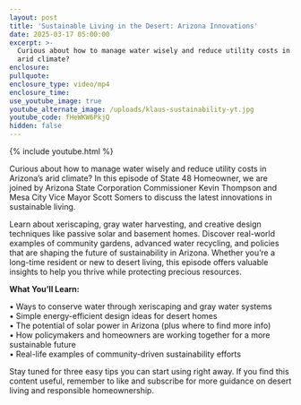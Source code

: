 ```yaml
---
layout: post
title: 'Sustainable Living in the Desert: Arizona Innovations'
date: 2025-03-17 05:00:00
excerpt: >-
  Curious about how to manage water wisely and reduce utility costs in Arizona’s
  arid climate?
enclosure:
pullquote:
enclosure_type: video/mp4
enclosure_time:
use_youtube_image: true
youtube_alternate_image: /uploads/klaus-sustainability-yt.jpg
youtube_code: fHeWKW6PkjQ
hidden: false
---
```

{% include youtube.html %}

Curious about how to manage water wisely and reduce utility costs in Arizona’s arid climate? In this episode of State 48 Homeowner, we are joined by Arizona State Corporation Commissioner Kevin Thompson and Mesa City Vice Mayor Scott Somers to discuss the latest innovations in sustainable living.

Learn about xeriscaping, gray water harvesting, and creative design techniques like passive solar and basement homes. Discover real-world examples of community gardens, advanced water recycling, and policies that are shaping the future of sustainability in Arizona. Whether you’re a long-time resident or new to desert living, this episode offers valuable insights to help you thrive while protecting precious resources.

**What You’ll Learn:**

• Ways to conserve water through xeriscaping and gray water systems<br>• Simple energy-efficient design ideas for desert homes<br>• The potential of solar power in Arizona (plus where to find more info)<br>• How policymakers and homeowners are working together for a more sustainable future<br>• Real-life examples of community-driven sustainability efforts

Stay tuned for three easy tips you can start using right away. If you find this content useful, remember to like and subscribe for more guidance on desert living and responsible homeownership.